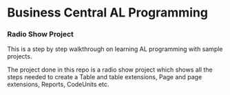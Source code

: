 # Business Central AL Programming

### Radio Show Project

This is a step by step walkthrough on learning AL programming with sample projects.

The project done in this repo is a radio show project which shows all the steps needed to create a Table and table extensions, Page and page extensions, Reports, CodeUnits etc.

